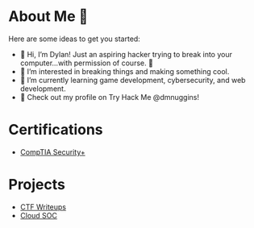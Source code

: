 # About Me 👋

Here are some ideas to get you started:
- 👋 Hi, I’m Dylan! Just an aspiring hacker trying to break into your computer...with permission of course. 🔎
- 👀 I’m interested in breaking things and making something cool.
- 🌱 I’m currently learning game development, cybersecurity, and web development.
- 👾 Check out my profile on Try Hack Me @dmnuggins!

# Certifications
- [CompTIA Security+](https://www.credly.com/badges/2298031d-5a92-49a1-9070-d201c7f0d5c0/public_url)

# Projects
- [CTF Writeups](https://github.com/dmnuggins/Cloud-SOC)
- [Cloud SOC](https://github.com/dmnuggins/CTF-Writeups)
<!-- - 📫 How to reach me: ... -->